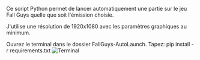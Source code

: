 Ce script Python permet de lancer automatiquement une partie sur le jeu Fall Guys quelle que soit l'émission choisie.

J'utilise une résolution de 1920x1080 avec les paramètres graphiques au minimum.

Ouvrez le terminal dans le dossier FallGuys-AutoLaunch.
Tapez: pip install -r requirements.txt
![Terminal](https://user-images.githubusercontent.com/96228076/185597150-cf68625e-13ef-44ee-95e1-151f7f855496.gif)
